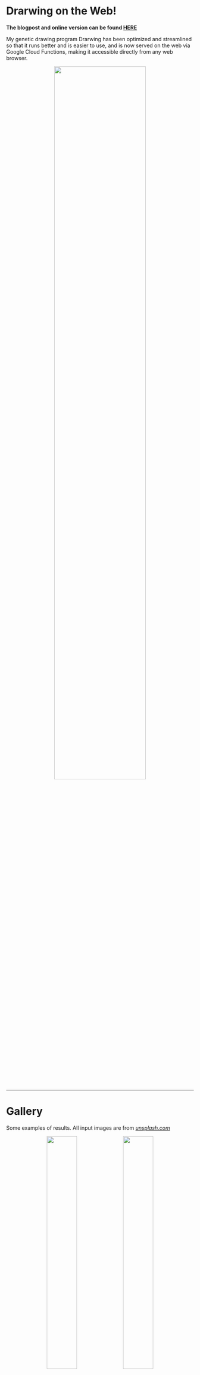 
# Drarwing on the Web!

**The blogpost and online version can be found [HERE](https://www.berryvansomeren.com/posts/drarwing_web)**

My genetic drawing program Drarwing has been optimized and streamlined so that it runs better and is easier to use, 
and is now served on the web via Google Cloud Functions, making it accessible directly from any web browser.

<div align="center">
    <img src="./_doc/finch_via_drarwing_web_canvas_gif.gif" width="70%">
</div>

---

# Gallery

Some examples of results. All input images are from _[unsplash.com](https://unsplash.com/)_

<div align="center">
    <div >
        <img src="./_doc/butterfly.gif" width="40%">
        <img src="./_doc/butterfly.png" width="40%">
    </div>
    <div >
        <img src="./_doc/tiger.gif" width="40%">
        <img src="./_doc/tiger.png" width="40%">
    </div>
    <div >
        <img src="./_doc/frog.gif" width="40%">
        <img src="./_doc/frog.png" width="40%">
    </div>
    <div >
        <img src="./_doc/owl.gif" width="40%">
        <img src="./_doc/owl.png" width="40%">
    </div>
</div>

---

# BLOG: Some Nerdy Details

While the performance of Drarwing has drastically improved,
I did an interesting experiment for potentially improving it even further.
Drarwing uses an evolutionary algorithm, which includes a "selection" phase 
to select which "specimen" get to live in the next "generation" of the "population". 
Drarwing simply starts with a single specimen, copies it, mutates the copy, 
and then checks if the copy is an improvement over the last version - 
effectively using a population size of 2. 
I wondered what would happen if we used a population size of 1.

Since the mutations are guided in a way that *should* improve the result, 
we could try skipping the check whether the new version is an improvement. 
However, in reality, not every mutation is an improvement. 
We use single pixel values to determine condidate locations for new brush strokes. 
However, when placing the brush stroke, not only that particular pixel is affected, 
but also many pixels around it. 
As a result, placing a new brush stroke might make a specimen worse than its predecessor. 
This is not always a problem; it's okay if the fitness score temporarily becomes worse again, 
as long is it generally improves. And this happens for many images, but not all. 

Especially for images with a lot of fine grained details, or small highlights, 
the evolutionary algorithm can get stuck in a loop, 
where in for example 20 generations it keeps circling around the same area, 
continuously overdrawing it's previous changes. 
You could try to detect such a loop, but it's just way simpler to use a population size larger than 1, 
and simply check for improvement. 
Unfortunately, creating copies of the best specimen of the previous generation, 
is quite expensive and makes the process as a whole roughly 5 times slower, which is really unfortunate.

On the other hand, without such a check to prevent getting stuck in a loop, the algorithm was not able to generate this beauty:

<div align="center">
    <img src="./_doc/fox_via_drarwing_web.png" width="70%">
</div>
